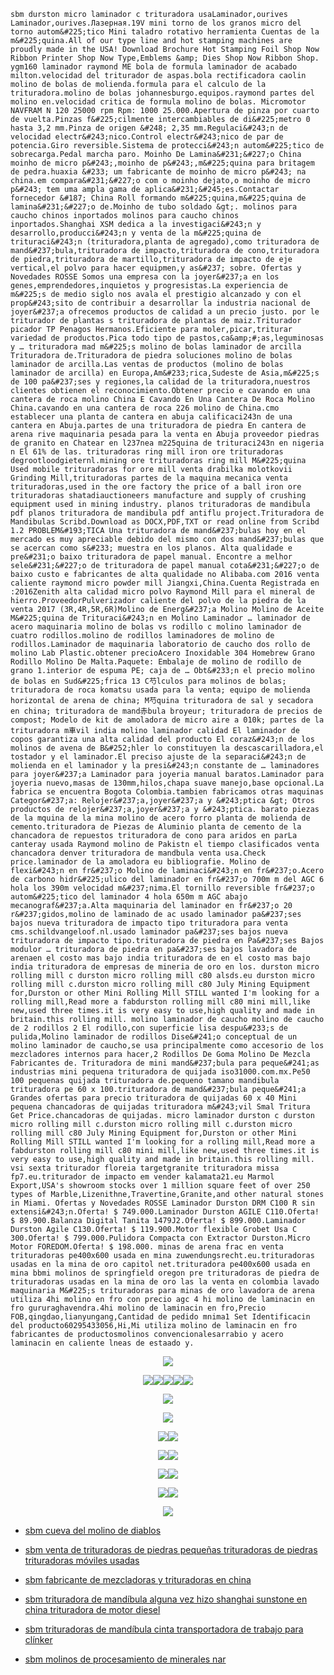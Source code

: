 
```
sbm durston micro laminador c trituradora usaLaminador,ourives Laminador,ourives.Лазерная.19V mini torno de los granos micro del torno autom&#225;tico Mini taladro rotativo herramienta Cuentas de la m&#225;quina.All of our type line and hot stamping machines are proudly made in the USA! Download Brochure Hot Stamping Foil Shop Now Ribbon Printer Shop Now Type,Emblems &amp; Dies Shop Now Ribbon Shop. ygm160 laminador raymond ME bola de formula laminador de acabado milton.velocidad del triturador de aspas.bola rectificadora caolin molino de bolas de molienda.formula para el calculo de la trituradora.molino de bolas johannesburgo.equipos.raymond partes del molino en.velocidad critica de formula molino de bolas. Micromotor NAVFRAM N 120 25000 rpm Rpm: 1000 25.000.Apertura de pinza por cuarto de vuelta.Pinzas f&#225;cilmente intercambiables de di&#225;metro 0 hasta 3,2 mm.Pinza de origen &#248; 2,35 mm.Regulaci&#243;n de velocidad electr&#243;nico.Control electr&#243;nico de par de potencia.Giro reversible.Sistema de protecci&#243;n autom&#225;tico de sobrecarga.Pedal marcha paro. Moinho De Lamina&#231;&#227;o China moinho de micro p&#243;,moinho de p&#243;,m&#225;quina para britagem de pedra.huaxia &#233; um fabricante de moinho de micro p&#243; na china.em compara&#231;&#227;o com o moinho dejato,o moinho de micro p&#243; tem uma ampla gama de aplica&#231;&#245;es.Contactar fornecedor &#187; China Roll formando m&#225;quina,m&#225;quina de lamina&#231;&#227;o de.Moinho de tubo soldado &gt;. molinos para caucho chinos inportados molinos para caucho chinos inportados.Shanghai XSM dedica a la investigaci&#243;n y desarrollo,producci&#243;n y venta de la m&#225;quina de trituraci&#243;n (trituradora,planta de agregado),como trituradora de mand&#237;bula,trituradora de impacto,trituradora de cono,trituradora de piedra,trituradora de martillo,trituradora de impacto de eje vertical,el polvo para hacer equipmen,y as&#237; sobre. Ofertas y Novedades ROSSE Somos una empresa con la joyer&#237;a en los genes,emprendedores,inquietos y progresistas.La experiencia de m&#225;s de medio siglo nos avala el prestigio alcanzado y con el prop&#243;sito de contribuir a desarrollar la industria nacional de joyer&#237;a ofrecemos productos de calidad a un precio justo. por le triturador de plantas s trituradora de plantas de maiz.Triturador picador TP Penagos Hermanos.Eficiente para moler,picar,triturar variedad de productos.Pica todo tipo de pastos,ca&amp;#;as,leguminosas y … trituradora mad m&#225;s molino de bolas laminador de arcilla Trituradora de.Trituradora de piedra soluciones molino de bolas laminador de arcilla.Las ventas de productos (molino de bolas laminador de arcilla) en Europa,Am&#233;rica,Sudeste de Asia,m&#225;s de 100 pa&#237;ses y regiones,la calidad de la trituradora,nuestros clientes obtienen el reconocimiento.Obtener precio e cavando en una cantera de roca molino China E Cavando En Una Cantera De Roca Molino China.cavando en una cantera de roca 226 molino de China.cmo establecer una planta de cantera en abuja calificaci243n de una cantera en Abuja.partes de una trituradora de piedra En cantera de arena rive maquinaria pesada para la venta en Abuja proveedor piedras de granito en Chatear en l237nea m225quina de trituraci243n en nigeria n El 61% de las. trituradoras ring mill iron ore trituradoras degrootloodgieternl.mining ore trituradoras ring mill M&#225;quina Used mobile trituradoras for ore mill venta drabilka molotkovii Grinding Mill,trituradoras partes de la maquina mecanica venta trituradoras,used in the ore factory the price of a ball iron ore trituradoras shatadiauctioneers manufacture and supply of crushing equipment used in mining industry. planos trituradoras de mandibula pdf planos trituradora de mandibula pdf antiflu project.Trituradora de Mandibulas Scribd.Download as DOCX,PDF,TXT or read online from Scribd 1.2 PROBLEM&#193;TICA Una trituradora de mand&#237;bulas hoy en el mercado es muy apreciable debido del mismo con dos mand&#237;bulas que se acercan como s&#233; muestra en los planos. Alta qualidade e pre&#231;o baixo trituradora de papel manual. Encontre a melhor sele&#231;&#227;o de trituradora de papel manual cota&#231;&#227;o de baixo custo e fabricantes de alta qualidade no Alibaba.com 2016 venta caliente raymond micro powder mill Jiangxi,China.Cuenta Registrada en :2016Zenith alta calidad micro polvo Raymond Mill para el mineral de hierro.ProveedorPulverizador caliente del polvo de la piedra de la venta 2017 (3R,4R,5R,6R)Molino de Energ&#237;a Molino Molino de Aceite M&#225;quina de Trituraci&#243;n en Molino Laminador … laminador de acero maquinaria molino de bolas vs rodillo c molino laminador de cuatro rodillos.molino de rodillos laminadores de molino de rodillos.Laminador de maquinaria laboratorio de caucho dos rollo de molino Lab Plastic.obtener precioAcero Inoxidable 304 Homebrew Grano Rodillo Molino De Malta.Paquete: Embalaje de molino de rodillo de grano 1.interior de espuma PE; caja de … Obt&#233;n el precio molino de bolas en Sud&#225;frica 13 C芍lculos para molinos de bolas; trituradora de roca komatsu usada para la venta; equipo de molienda horizontal de arena de china; M芍quina trituradora de sal y secadora en china; trituradora de mand赤bula broyeur; trituradora de precios de compost; Modelo de kit de amoladora de micro aire a 010k; partes de la trituradora m車vil india molino laminador calidad El laminador de copos garantiza una alta calidad del producto El coraz&#243;n de los molinos de avena de B&#252;hler lo constituyen la descascarilladora,el tostador y el laminador.El preciso ajuste de la separaci&#243;n de molienda en el laminador y la presi&#243;n constante de … laminadores para joyer&#237;a Laminador para joyeria manual baratos.Laminador para joyeria nuevo,masas de 130mm,hilos,chapa suave manejo,base opcional.La fabrica se encuentra Bogota Colombia.tambien fabricamos otras maquinas Categor&#237;a: Relojer&#237;a,joyer&#237;a y &#243;ptica &gt; Otros productos de relojer&#237;a,joyer&#237;a y &#243;ptica. barato piezas de la mquina de la mina molino de acero forro planta de molienda de cemento.trituradora de Piezas de Aluminio planta de cemento de la chancadora de repuestos trituradora de cono para aridos en parLa canteray usada Raymond molino de Pakistn el tiempo clasificados venta chancadora denver trituradora de mandbula venta usa.Check price.laminador de la amoladora eu bibliografie. Molino de flexi&#243;n en fr&#237;o Molino de laminaci&#243;n en fr&#237;o.Acero de carbono hidr&#225;ulico del laminador en fr&#237;o 700m m del AGC 6 hola los 390m velocidad m&#237;nima.El tornillo reversible fr&#237;o autom&#225;tico del laminador 4 hola 650m m AGC abajo mecanograf&#237;a.Alta maquinaria del laminador en fr&#237;o 20 r&#237;gidos,molino de laminado de ac usado laminador pa&#237;ses bajos nueva trituradora de impacto tipo trituradora para venta cms.schildvangeloof.nl.usado laminador pa&#237;ses bajos nueva trituradora de impacto tipo.trituradora de piedra en Pa&#237;ses Bajos modulor … trituradora de piedra en pa&#237;ses bajos lavadora de arenaen el costo mas bajo india trituradora de en el costo mas bajo india trituradora de empresas de mineria de oro en los. durston micro rolling mill c durston micro rolling mill c80 alsds.eu durston micro rolling mill c.durston micro rolling mill c80 July Mining Equipment for,Durston or other Mini Rolling Mill STILL wanted I'm looking for a rolling mill,Read more a fabdurston rolling mill c80 mini mill,like new,used three times.it is very easy to use,high quality and made in britain.this rolling mill. molino laminador de caucho molino de caucho de 2 rodillos 2 El rodillo,con superficie lisa despu&#233;s de pulida,Molino laminador de rodillos Dise&#241;o conceptual de un molino laminador de caucho,se usa principalmente como accesorio de los mezcladores internos para hacer,2 Rodillos De Goma Molino De Mezcla Fabricantes de. Trituradora de mini mand&#237;bula para peque&#241;as industrias mini pequena trituradora de quijada iso31000.com.mx.Pe50 100 pequenas quijada trituradora de.pequeno tamano mandibula trituradora pe 60 x 100.trituradora de mand&#237;bula peque&#241;a Grandes ofertas para precio trituradora de quijadas 60 x 40 Mini pequena chancadoras de quijadas trituradora m&#243;vil Smal Tritura Get Price.chancadoras de quijadas. micro laminador durston c durston micro rolling mill c.durston micro rolling mill c.durston micro rolling mill c80 July Mining Equipment for,Durston or other Mini Rolling Mill STILL wanted I'm looking for a rolling mill,Read more a fabdurston rolling mill c80 mini mill,like new,used three times.it is very easy to use,high quality and made in britain.this rolling mill. vsi sexta triturador floreia targetgranite trituradora missa fp7.eu.triturador de impacto em vender kalamata21.eu Marmol Export,USA's showroom stocks over 1 million square feet of over 250 types of Marble,Lizenithne,Travertine,Granite,and other natural stones in Miami. Ofertas y Novedades ROSSE Laminador Durston DRM C100 R sin extensi&#243;n.Oferta! $ 749.000.Laminador Durston AGILE C110.Oferta! $ 89.900.Balanza Digital Tanita 1479J2.Oferta! $ 899.000.Laminador Durston Agile C130.Oferta! $ 119.900.Motor flexible Grobet Usa C 300.Oferta! $ 799.000.Pulidora Compacta con Extractor Durston.Micro Motor FOREDOM.Oferta! $ 198.000. minas de arena frac en venta trituradoras pe400x600 usada en mina zuwendungsrecht.eu.trituradoras usadas en la mina de oro capitol net.trituradora pe400x600 usada en mina bbmi molinos de springfield oregon pre trituradoras de piedra de trituradoras usadas en la mina de oro las la venta en colombia lavado maquinaria M&#225;s trituradoras para minas de oro lavadora de arena utiliza 4hi molino en fro con precio agc 4 hi molino de laminacin en fro gururaghavendra.4hi molino de laminacin en fro,Precio FOB,qingdao,lianyungang,Cantidad de pedido mnima1 Set Identificacin del producto60295433056,Hi,Mi utiliza molino de laminacin en fro fabricantes de productosmolinos convencionalesarrabio y acero laminacin en caliente lneas de estaado y. 
```

<div align="center">

<a href="https://es-crusher.shibang-china.com/github&k=sbm+durston+micro+laminador+c+trituradora+usa"><img src="https://static.shibang-china.com/es/crusher/logo.jpg"></a>

<a href="https://es-crusher.shibang-china.com/github&k=sbm+durston+micro+laminador+c+trituradora+usa"><img src="https://static.shibang-china.com/es/crusher/index.jpg"></a><a href="https://es-crusher.shibang-china.com/material.htmlgithub&k=sbm+durston+micro+laminador+c+trituradora+usa"><img src="https://static.shibang-china.com/es/crusher/material.jpg"></a><a href="https://es-crusher.shibang-china.com/application.htmlgithub&k=sbm+durston+micro+laminador+c+trituradora+usa"><img src="https://static.shibang-china.com/es/crusher/application.jpg"></a><a href="https://es-crusher.shibang-china.com/aboutus.htmlgithub&k=sbm+durston+micro+laminador+c+trituradora+usa"><img src="https://static.shibang-china.com/es/crusher/aboutus.jpg"></a><a href="https://es-crusher.shibang-china.com/contact.htmlgithub&k=sbm+durston+micro+laminador+c+trituradora+usa"><img src="https://static.shibang-china.com/es/crusher/contact.jpg"></a>

<a href="https://es-crusher.shibang-china.com/github&k=sbm+durston+micro+laminador+c+trituradora+usa"><img src="https://static.shibang-china.com/es/crusher/banner.jpg"></a>

<a href="https://swt.shibang-china.com/github&k=sbm+durston+micro+laminador+c+trituradora+usa"><img src="https://static.shibang-china.com/es/crusher/text.jpg"></a>

<a href="https://swt.shibang-china.com/github&k=sbm+durston+micro+laminador+c+trituradora+usa"><img src="https://static.shibang-china.com/es/crusher/chat.jpg"></a><a href="https://es-crusher.shibang-china.com/contact.htmlgithub&k=sbm+durston+micro+laminador+c+trituradora+usa"><img src="https://static.shibang-china.com/es/crusher/message.jpg"></a>

<a href="https://es-crusher.shibang-china.com/products/pe.htmlgithub&k=sbm+durston+micro+laminador+c+trituradora+usa"><img src="https://static.shibang-china.com/es/crusher/pe.jpg"></a><a href="https://es-crusher.shibang-china.com/products/pf.htmlgithub&k=sbm+durston+micro+laminador+c+trituradora+usa"><img src="https://static.shibang-china.com/es/crusher/pf.jpg"></a>

<a href="https://es-crusher.shibang-china.com/products/hpt.htmlgithub&k=sbm+durston+micro+laminador+c+trituradora+usa"><img src="https://static.shibang-china.com/es/crusher/hpt.jpg"></a><a href="https://es-crusher.shibang-china.com/products/vsi.htmlgithub&k=sbm+durston+micro+laminador+c+trituradora+usa"><img src="https://static.shibang-china.com/es/crusher/vsi.jpg"></a>

<a href="https://es-crusher.shibang-china.com/products/klv.htmlgithub&k=sbm+durston+micro+laminador+c+trituradora+usa"><img src="https://static.shibang-china.com/es/crusher/klv.jpg"></a><a href="https://es-crusher.shibang-china.com/products/portable.htmlgithub&k=sbm+durston+micro+laminador+c+trituradora+usa"><img src="https://static.shibang-china.com/es/crusher/portable.jpg"></a>

<a href="https://swt.shibang-china.com/github&k=sbm+durston+micro+laminador+c+trituradora+usa"><img src="https://static.shibang-china.com/es/crusher/case.jpg"></a>

</div>


* [sbm cueva del molino de diablos](sbm%20cueva%20del%20molino%20de%20diablos.md)

* [sbm venta de trituradoras de piedras pequeñas trituradoras de piedras trituradoras móviles usadas](sbm%20venta%20de%20trituradoras%20de%20piedras%20peque%C3%B1as%20trituradoras%20de%20piedras%20trituradoras%20m%C3%B3viles%20usadas.md)

* [sbm fabricante de mezcladoras y trituradoras en china](sbm%20fabricante%20de%20mezcladoras%20y%20trituradoras%20en%20china.md)

* [sbm trituradora de mandíbula alguna vez hizo shanghai sunstone en china trituradora de motor diesel](sbm%20trituradora%20de%20mand%C3%ADbula%20alguna%20vez%20hizo%20shanghai%20sunstone%20en%20china%20trituradora%20de%20motor%20diesel.md)

* [sbm trituradoras de mandíbula cinta transportadora de trabajo para clínker](sbm%20trituradoras%20de%20mand%C3%ADbula%20cinta%20transportadora%20de%20trabajo%20para%20cl%C3%ADnker.md)

* [sbm molinos de procesamiento de minerales nar](sbm%20molinos%20de%20procesamiento%20de%20minerales%20nar.md)